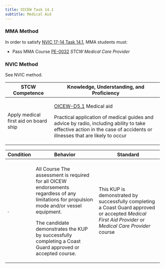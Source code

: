 ```yaml
---
title: OICEW Task 14.1 
subtitle: Medical Aid
---
```



### MMA Method

In order to satisfy  [NVIC 17-14  Task  14.1](/stcw23/assets/images/nvic-17-14.pdf), MMA students must:

* Pass MMA Course  [PE-0032](PE-0032) *STCW Medical Care Provider*


### NVIC Method

<a onclick="togglevisibility('nvic_methods')" >See NVIC method.</a>

<div id='nvic_methods' class='hide'>

<table>
<thead>
<tr>
<th class='forty'> STCW Competence </th>
<th class='sixty'> Knowledge, Understanding, and Proficiency </th>
</tr>
</thead>




<tbody>
<tr><td markdown='1'>

Apply medical first aid on board ship

</td><td markdown='1'>

[OICEW-D5.1](../../tables/31.html#OICEW-D5.1) Medical aid 

Practical application of medical guides and advice by radio, including ability to take effective action in the case of accidents or illnesses that are likely to occur

</td></tr>


</tbody>
</table>


<table>
<thead>
<tr><th class='twenty'>  Condition </th><th class='twenty'> Behavior </th><th  class='sixty'>Standard </th></tr>
</thead>
<tbody >



<tr><td markdown='1'>

.

</td><td markdown='1'>


<br>

<div class="tooltip">All Course
<span class="tooltiptext">
The assessment is required for all OICEW endorsements regardless of any limitations for propulsion mode and/or vessel equipment.

The candidate demonstrates the KUP by successfully completing a Coast Guard approved or accepted course.
</span>
</div>


</td><td markdown='1'>

This KUP is demonstrated by successfully completing a Coast Guard approved or accepted *Medical First Aid Provider* or *Medical Care Provider* course

</td></tr>
</tbody>
</table>
</div>
